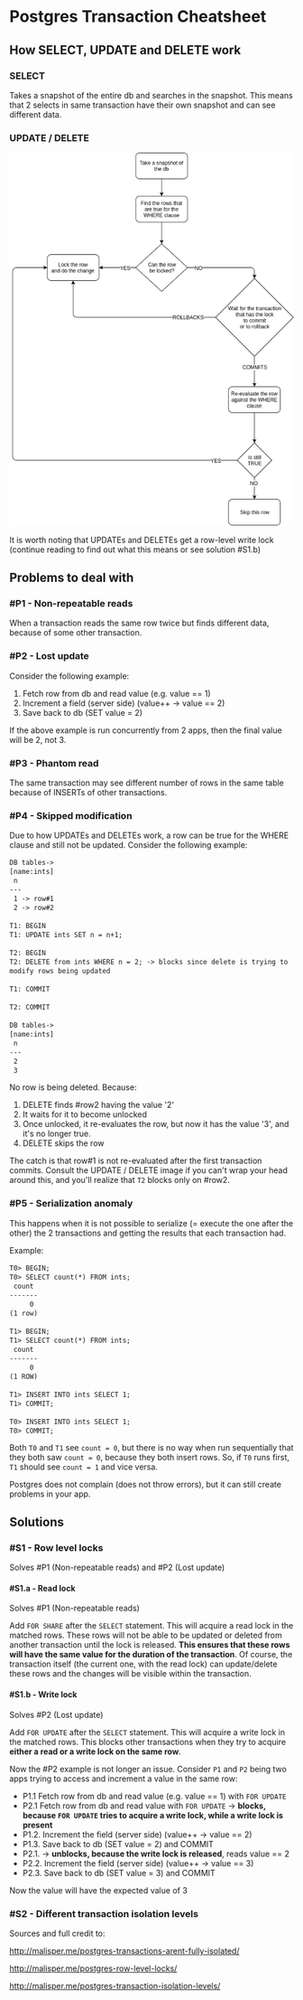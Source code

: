 # Postgres Transaction Cheatsheet

## How SELECT, UPDATE and DELETE work

### SELECT

Takes a snapshot of the entire db and searches in the snapshot. This means that 2 selects in same transaction have their own snapshot and can see different data.

### UPDATE / DELETE

<p align="center">
    <img src="https://raw.githubusercontent.com/hytromo/postgres_transaction_cheatsheet/master/img/update_delete.png" />
</p>

It is worth noting that UPDATEs and DELETEs get a row-level write lock (continue reading to find out what this means or see solution #S1.b)

## Problems to deal with

### #P1 - Non-repeatable reads

When a transaction reads the same row twice but finds different data, because of some other transaction.

### #P2 - Lost update

Consider the following example:

1. Fetch row from db and read value (e.g. value == 1)
2. Increment a field (server side) (value++ -> value == 2)
3. Save back to db (SET value = 2)

If the above example is run concurrently from 2 apps, then the final value will be 2, not 3.

### #P3 - Phantom read

The same transaction may see different number of rows in the same table because of INSERTs of other transactions.

### #P4 - Skipped modification

Due to how UPDATEs and DELETEs work, a row can be true for the WHERE clause and still not be updated.
Consider the following example: 

```
DB tables->
[name:ints]
 n
---
 1 -> row#1
 2 -> row#2

T1: BEGIN
T1: UPDATE ints SET n = n+1;

T2: BEGIN
T2: DELETE from ints WHERE n = 2; -> blocks since delete is trying to modify rows being updated

T1: COMMIT

T2: COMMIT

DB tables->
[name:ints]
 n
---
 2
 3
 ```

No row is being deleted. Because: 
1. DELETE finds #row2 having the value '2'
2. It waits for it to become unlocked
3. Once unlocked, it re-evaluates the row, but now it has the value '3', and it's no longer true.
4. DELETE skips the row

The catch is that row#1 is not re-evaluated after the first transaction commits. Consult the UPDATE / DELETE image if you can't wrap your head around this, and you'll realize that `T2` blocks only on #row2.

### #P5 - Serialization anomaly

This happens when it is not possible to serialize (= execute the one after the other) the 2 transactions and getting the results that each transaction had.

Example:
```
T0> BEGIN;
T0> SELECT count(*) FROM ints;
 count
-------
     0
(1 row)
 
T1> BEGIN;
T1> SELECT count(*) FROM ints;
 count
-------
     0
(1 ROW)
 
T1> INSERT INTO ints SELECT 1;
T1> COMMIT;
 
T0> INSERT INTO ints SELECT 1;
T0> COMMIT;
```

Both `T0` and `T1` see `count = 0`, but there is no way when run sequentially that they both saw `count = 0`, because they both insert rows. So, if `T0` runs first, `T1` should see `count = 1` and vice versa.

Postgres does not complain (does not throw errors), but it can still create problems in your app.


## Solutions

### #S1 - Row level locks
Solves #P1 (Non-repeatable reads) and #P2 (Lost update)

#### #S1.a - Read lock
Solves #P1 (Non-repeatable reads)

Add `FOR SHARE` after the `SELECT` statement. This will acquire a read lock in the matched rows. These rows will not be able to be updated or deleted from another transaction until the lock is released. **This ensures that these rows will have the same value for the duration of the transaction**. Of course, the transaction itself (the current one, with the read lock) can update/delete these rows and the changes will be visible within the transaction.

#### #S1.b - Write lock
Solves #P2 (Lost update)

Add `FOR UPDATE` after the `SELECT` statement. This will acquire a write lock in the matched rows. This blocks other transactions when they try to acquire **either a read or a write lock on the same row**.

Now the #P2 example is not longer an issue. Consider `P1` and `P2` being two apps trying to access and increment a value in the same row:

- P1.1 Fetch row from db and read value (e.g. value == 1) with `FOR UPDATE`
- P2.1 Fetch row from db and read value with `FOR UPDATE` -> **blocks, because `FOR UPDATE` tries to acquire a write lock, while a write lock is present**
- P1.2. Increment the field (server side) (value++ -> value == 2)
- P1.3. Save back to db (SET value = 2) and COMMIT
- P2.1. -> **unblocks, because the write lock is released**, reads value == 2
- P2.2. Increment the field (server side) (value++ -> value == 3)
- P2.3. Save back to db (SET value = 3) and COMMIT

Now the value will have the expected value of 3

### #S2 - Different transaction isolation levels

Sources and full credit to:

http://malisper.me/postgres-transactions-arent-fully-isolated/

http://malisper.me/postgres-row-level-locks/

http://malisper.me/postgres-transaction-isolation-levels/
